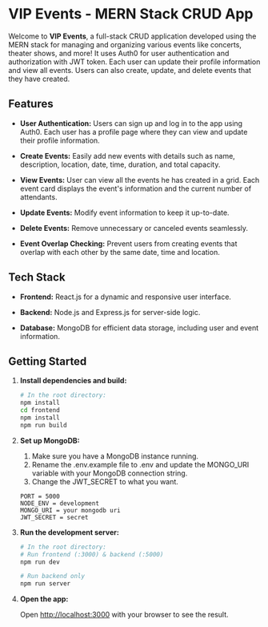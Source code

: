 # VIP Events - MERN Stack CRUD App

Welcome to **VIP Events**, a full-stack CRUD application developed using the MERN stack for managing and organizing various events like concerts, theater shows, and more! It uses Auth0 for user authentication and authorization with JWT token. Each user can update their profile information and view all events. Users can also create, update, and delete events that they have created.

## Features
- **User Authentication:** Users can sign up and log in to the app using Auth0. Each user has a profile page where they can view and update their profile information.

- **Create Events:** Easily add new events with details such as name, description, location, date, time, duration, and total capacity.

- **View Events:** User can view all the events he has created in a grid. Each event card displays the event's information and the current number of attendants.
  
- **Update Events:** Modify event information to keep it up-to-date.

- **Delete Events:** Remove unnecessary or canceled events seamlessly.

- **Event Overlap Checking:** Prevent users from creating events that overlap with each other by the same date, time and location.

## Tech Stack

- **Frontend:** React.js for a dynamic and responsive user interface.

- **Backend:** Node.js and Express.js for server-side logic.

- **Database:** MongoDB for efficient data storage, including user and event information.

## Getting Started

1. **Install dependencies and build:**

   ```bash
   # In the root directory:
   npm install
   cd frontend
   npm install
   npm run build
   ```
2. **Set up MongoDB:**

    1.  Make sure you have a MongoDB instance running.
    2.  Rename the .env.example file to .env and update the MONGO_URI variable with your MongoDB connection string. 
    3.  Change the JWT_SECRET to what you want.
    ```
    PORT = 5000
    NODE_ENV = development
    MONGO_URI = your mongodb uri
    JWT_SECRET = secret
    ```
    

3. **Run the development server:**
    ```bash
    # In the root directory:
    # Run frontend (:3000) & backend (:5000)
    npm run dev

    # Run backend only
    npm run server
    ```

4. **Open the app:**
    
    Open [http://localhost:3000](http://localhost:3000) with your browser to see the result.

